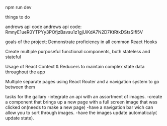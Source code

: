 npm run dev

things to do

andrews api code andrews api code: RmnyE1ueR0YTPYy3POfjzBavsu1z1gjUiKdA7N2D7KtRtkDStsSIfl5V


goals of the project;
Demonstrate proficiency in all common React Hooks

Create multiple purposeful functional components, both stateless and stateful

Usage of React Context & Reducers to maintain complex state data throughout the app

Multiple separate pages using React Router and a navigation system to go between them

<!-- Usage of a component library -->

tasks for the gallary
-integrate an api with an assortment of images.
-create a component that brings up a new page with a full screen image that was clicked on(needs to make a new page)
-have a navigation bar wich can allow you to sort through images.
-have the images update automaticaly( update state).
